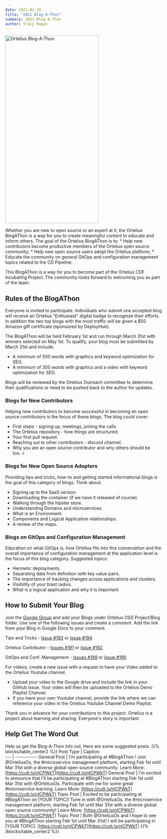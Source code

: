 ```yaml
---
date: 2021-01-20
title: "2021 Blog-A-Thon"
summary: 2021 Blog-A-Thon
author: Tracy Ragan
---
```


<div class="col-center">
<img src="/images/blog-a-thon.png" alt="Ortelius Blog-A-Thon" height="600px" width="300px" />
</div>
<p></p>
Whether you are new to open source or an expert at it, the Ortelius BlogAThon is a way for you to create meaningful content to educate and inform others. The goal of the Ortelius BlogAThon is to:
* Help new contributors become productive members of the Ortelius open source community;
* Help new open source users adopt the Ortelius platform;</span></li>
* Educate the community on general GitOps and configuration management topics related to the CD Pipeline.</span></li>

This BlogAThon is a way for you to become part of the Ortelius CDF Incubating Project. The community looks forward to welcoming you as part of the team.

## Rules of the BlogAThon
Everyone is invited to participate. Individuals who submit one accepted blog will receive an Ortelius "Enthusiast" digital badge to recognize their efforts.  In addition the two top blogs with the most traffic will be given a $50 Amazon gift certificate (sponsored by DeployHub).

The BlogAThon will be held February 1st and run through March 31st with winners selected on May 1st. To qualify, your blog must be submitted by March 31st and include:
* A minimum of 500 words with graphics and keyword optimization for SEO.
* A minimum of 300 words with graphics and a video with keyword optimization for SEO.

Blogs will be reviewed by the Ortelius Outreach committee to determine their qualifications or need to be pushed back to the author for updates. 

### Blogs for New Contributors
Helping new contributors to become successful in becoming an open source contributors is the focus of these blogs. The blog could cover:
* First steps - signing up, meetings, joining the calls.
* The Ortelius repository - how things are structured.
* Your first pull request.
* Reaching out to other contributors - discord channel.
* Why you are an open source contributor and why others should be too. <

### Blogs for New Open Source Adopters
Providing tips and tricks, how-to and getting started informational blogs is the goal of this category of blogs. Think about:
* Signing up to the SaaS version.
* Downloading the container (if we have it released of course).
* Walking through the hipster store.
* Understanding Domains and microservices.
* What is an Environment.
* Components and Logical Application relationships.
* A review of the maps. 

### Blogs on GitOps and Configuration Management
Education on what GitOps is, how Ortelius fits into this conversation and the overall importance of configuration management at the application level is the focus of this blog category. Suggested topics:
* Hermetic deployments.</span></li>
* Separating data from definition with key value pairs.</span></li>
* The importance of tracking changes across applications and clusters.</span></li>
* Visibility of your blast radius.</span></li>
* What is a logical application and why it is important.</span></li>

## How to Submit Your Blog
Join the [Google Group](https://groups.google.com/g/ortelius-dev) and add your Blogs under Ortelius OSS Project/Blog folder. Use one of the following issues and create a comment. Add the link from your Blog in Google Docs to your comment.

Tips and Tricks - [Issue #193](https://github.com/ortelius/ortelius/issues/193) or [Issue #194](https://github.com/ortelius/ortelius/issues/194) 

Ortelius Contributor - [Issues #191](https://github.com/ortelius/ortelius/issues/191) or [Issue #192](https://github.com/ortelius/ortelius/issues/192)

GitOps and Conf. Management - [Issues #189](https://github.com/ortelius/ortelius/issues/189) or [Issue #190](https://github.com/ortelius/ortelius/issues/190)


For videos, create a new issue with a request to have your Video added to the Ortelius Youtube channel.
* Upload your video to the Google drive and include the link in your GitHub Issue. Your video will then be uploaded to the Ortelius Demo Playlist Channel.</li>
* If you have your own Youtube channel, provide the link where we can reference your video in the Ortelius Youtube Channel Demo Playlist.</li>

Thank you in advance for your contributions to this project. Ortelius is a project about learning and sharing. Everyone's story is important.

## Help Get The Word Out
Help us get the Blog-A-Thon info out. Here are some suggested posts.
{{% blocks/table_center2 %}}
Post Type | Caption  
 --- | ----------- 
General Post | I'm participating at #BlogAThon ! Join @OrteliusOs, the #microservice management platform, starting Feb 1st until Mar 31st with a diverse global open source community. Learn More: [https://cutt.ly/nlCPWkT](https://cutt.ly/nlCPWkT)
General Post | I'm excited to announce that I'll be participating at #BlogAThon starting Feb 1st until Mar 31st with @OrteliusOs. Participate with me for some great #microservice learning. Learn More: [https://cutt.ly/nlCPWkT](https://cutt.ly/nlCPWkT)
Topic Post | Excited to be participating at #BlogAThon on [YOUR TOPIC]! Tune in with @OrteliusOs, the #microservice management platform, starting Feb 1st until Mar 31st with a diverse global open source community! Learn More: [https://cutt.ly/nlCPWkT](https://cutt.ly/nlCPWkT)
Topic Post | Both @OrteliusOs and I hope to see you at #BlogAThon starting Feb 1st until Mar 31st! I will be participating in [YOUR TOPIC]. [https://cutt.ly/nlCPWkT](https://cutt.ly/nlCPWkT)
{{% /blocks/table_center2 %}}